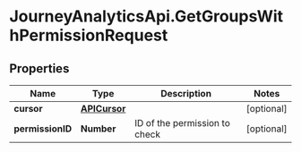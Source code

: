 # JourneyAnalyticsApi.GetGroupsWithPermissionRequest

## Properties

Name | Type | Description | Notes
------------ | ------------- | ------------- | -------------
**cursor** | [**APICursor**](APICursor.md) |  | [optional] 
**permissionID** | **Number** | ID of the permission to check | [optional] 


